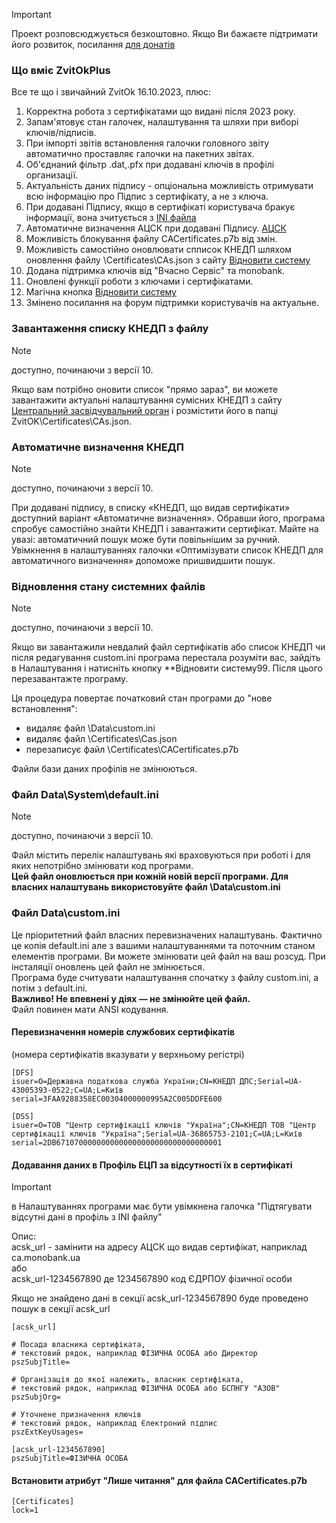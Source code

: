 > [!IMPORTANT]  
> Проект розповсюджується безкоштовно.  Якщо Ви бажаєте підтримати його розвиток, посилання [для донатів](https://send.monobank.ua/2MXeqRNEPw)
  
  
### Що вміє ZvitOkPlus ###

Все те що і звичайний ZvitOk 16.10.2023, плюс:
1. Корректна робота з сертифікатами що видані після 2023 року.
2. Запам'ятовує стан галочек, налаштування та шляхи при виборі ключів/підписів.
3. При імпорті звітів встановлення галочки головного звіту автоматично проставляє галочки на пакетних звітах.
4. Об'єднаний фільтр .dat,.pfx при додавані ключів в профілі организації.
5. Актуальність даних підпису - опціональна можливість отримувати всю інформацію про Підпис з сертифікату, а не з ключа. 
6. При додавані Підпису, якщо в сертифікаті користувача бракує інформації, вона зчитується з [INI файла](#Додавання-даних-в-Профіль-ЕЦП-за-відсутності-їх-в-сертифікаті)
7. Автоматичне визначення АЦСК при додавані Підпису. [АЦСК](#Автоматичне-визначення-АЦСК)
8. Можливість блокування файлу CACertificates.p7b від змін.
9. Можливість самостійно оновлювати спписок КНЕДП шляхом оновлення файлу \Certificates\CAs.json з сайту [Відновити систему](#Завантаження-списку-КНЕДП-з-файлу)
10. Додана підтримка ключів від "Вчасно Сервіс" та monobank.
11. Оновлені функції роботи з ключами і сертифікатами.
12. Магічна кнопка [Відновити систему](#Відновлення-стану-системних-файлів)
13. Змінено посилання на форум підтримки користувачів на актуальне.


### Завантаження списку КНЕДП з файлу ###
> [!NOTE]  
> доступно, починаючи з версії 10.

Якщо вам потрібно оновити список "прямо зараз", ви можете завантажити актуальні налаштування сумісних КНЕДП з сайту [Центральний засвідчувальний орган](https://czo.gov.ua/certificates) і розмістити його в папці ZvitOK\Certificates\CAs.json.

### Автоматичне визначення КНЕДП ###
> [!NOTE]  
> доступно, починаючи з версії 10.

При додавані підпису, в списку «КНЕДП, що видав сертифікати» доступний варіант «Автоматичне визначення». 
Обравши його, програма спробує самостійно знайти КНЕДП і завантажити сертифікат. 
Майте на увазі: автоматичний пошук може бути повільнішим за ручний. 
Увімкнення в налаштуваннях галочки «Оптимізувати список КНЕДП для автоматичного визначення» допоможе пришвидшити пошук.  

### Відновлення стану системних файлів ###
> [!NOTE]  
> доступно, починаючи з версії 10.

Якщо ви завантажили невдалий файл сертифікатів або список КНЕДП чи після редагування custom.ini програма перестала розуміти вас, зайдіть в Налаштування і натисніть кнопку **Відновити систему99. Після цього перезавантажте програму.

Ця процедура повертає початковий стан програми до "нове встановлення":
- видаляє файл \Data\custom.ini  
- видаляє файл \Certificates\Cas.json  
- перезаписує файл \Certificates\CACertificates.p7b  

Файли бази даних профілів не змінюються.

### Файл Data\System\default.ini ###
> [!NOTE]  
> доступно, починаючи з версії 10.

Файл містить перелік налаштувань які враховуються при роботі і для яких непотрібно змінювати код програми.  
**Цей файл оновлюється при кожній новій версії програми. Для власних налаштувань використовуйте файл \Data\custom.ini**

### Файл Data\custom.ini ###

Це пріоритетний файл власних перевизначених налаштувань. 
Фактично це копія default.ini але з вашими налаштуваннями та поточним станом елементів програми.
Ви можете змінювати цей файл на ваш розсуд. При інсталяції оновлень цей файл не змінюється.  
Програма буде считувати налаштування спочатку з файлу custom.ini, а потім з default.ini.  
**Важливо! Не впевнені у діях — не змінюйте цей файл.**  
Файл повинен мати ANSI кодування.

#### Перевизначення номерів службових сертифікатів ####
(номера сертифікатів вказувати у верхньому регістрі)
```
[DFS]
isuer=O=Державна податкова служба України;CN=КНЕДП ДПС;Serial=UA-43005393-0522;C=UA;L=Київ
serial=3FAA9288358EC00304000000995A2C005DDFE600

[DSS]
isuer=O=ТОВ "Центр сертифікації ключів "Україна";CN=КНЕДП ТОВ "Центр сертифікації ключів "Україна";Serial=UA-36865753-2101;C=UA;L=Київ
serial=2DB6710700000000000000000000000000000001
```

#### Додавання даних в Профіль ЕЦП за відсутності їх в сертифікаті ####
> [!IMPORTANT]  
> в Налаштуваннях програми має бути увімкнена галочка "Підтягувати відсутні дані в профіль з INI файлу"

Опис:  
acsk_url - замінити на адресу АЦСК що видав сертифікат, наприклад ca.monobank.ua  
або  
acsk_url-1234567890  де 1234567890 код ЄДРПОУ фізичної особи  

Якщо не знайдено дані в секції acsk_url-1234567890 буде проведено пошук в секції acsk_url

```
[acsk_url]

# Посада власника сертифіката, 
# текстовий рядок, наприклад ФІЗИЧНА ОСОБА або Директор
pszSubjTitle=

# Організація до якої належить, власник сертифіката, 
# текстовий рядок, наприклад ФІЗИЧНА ОСОБА або БСПНГУ "АЗОВ"
pszSubjOrg=

# Уточнене призначення ключів
# текстовий рядок, наприклад Єлектроний підпис
pszExtKeyUsages=

[acsk_url-1234567890]
pszSubjTitle=ФІЗИЧНА ОСОБА

```

#### Встановити атрибут "Лише читання" для файла CACertificates.p7b ####
```
[Certificates]
lock=1
```
